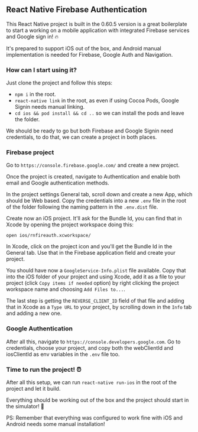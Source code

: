 ## React Native Firebase Authentication

This React Native project is built in the 0.60.5 version is a great boilerplate to start a working on a mobile application with integrated Firebase services and Google sign in! 🔥

It's prepared to support iOS out of the box, and Android manual implementation is needed for Firebase, Google Auth and Navigation.

### How can I start using it?

Just clone the project and follow this steps:

  * `npm i` in the root.
  * `react-native link` in the root, as even if using Cocoa Pods, Google Signin needs manual linking.
  *  `cd ios && pod install && cd ..` so we can install the pods and leave the folder.

We should be ready to go but both Firebase and Google Signin need credentials, to do that, we can create a project in both places.

### Firebase project

Go to `https://console.firebase.google.com/` and create a new project.

Once the project is created, navigate to Authentication and enable both email and Google authentication methods.

In the project settings General tab, scroll down and create a new App, which should be Web based. Copy the credentials into a new `.env` file in the root of the folder following the naming pattern in the `.env.dist` file.

Create now an iOS project. It'll ask for the Bundle Id, you can find that in Xcode by opening the project workspace doing this:

`open ios/rnfireauth.xcworkspace/`

In Xcode, click on the project icon and you'll get the Bundle Id in the General tab. Use that in the Firebase application field and create your project.

You should have now a `GoogleService-Info.plist` file available. Copy that into the iOS folder of your project and using Xcode, add it as a file to your project (click `Copy items if needed` option) by right clicking the project workspace name and choosing `Add Files to...`.

The last step is getting the `REVERSE_CLIENT_ID` field of that file and adding that in Xcode as a `Type URL` to your project, by scrolling down in the `Info` tab and adding a new one.

### Google Authentication

After all this, navigate to `https://console.developers.google.com`. Go to credentials, choose your project, and copy both the webClientId and iosClientId as env variables in the `.env` file too.

### Time to run the project! ⏰

After all this setup, we can run `react-native run-ios` in the root of the project and let it build.

Everything should be working out of the box and the project should start in the simulator! 💪

PS: Remember that everything was configured to work fine with iOS and Android needs some manual installation!
